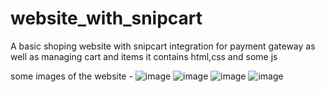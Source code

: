 # website_with_snipcart
A basic shoping website with snipcart integration for payment gateway as well as managing cart and items
it contains html,css and some js

some images of the website - 
![image](https://github.com/user-attachments/assets/a39c51c0-8166-41f7-a0d2-465fbcc4d56b)
![image](https://github.com/user-attachments/assets/834ac473-c947-4eb0-b771-3c43ee5feb32)
![image](https://github.com/user-attachments/assets/ebfde2cd-6d8c-4cd3-9bd9-ec80425e6670)
![image](https://github.com/user-attachments/assets/84da8371-8ba5-4ff5-85a0-e6940dc1dc07)


